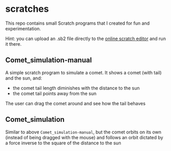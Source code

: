 scratches
=========

This repo contains small Scratch programs that I created for fun and experimentation.

Hint: you can upload an .sb2 file directly to the [online scratch editor](https://scratch.mit.edu/projects/editor/) and run it there.

Comet_simulation-manual
-----------------------

A simple scratch program to simulate a comet. It shows a comet (with 
tail) and the sun, and:

- the comet tail length diminishes with the distance to the sun
- the comet tail points away from the sun

The user can drag the comet around and see how the tail behaves


Comet_simulation
-----------------

Similar to above `Comet_simulation-manual`, but the comet orbits on its own 
(instead of being dragged with the mouse) and follows an orbit dictated by 
a force inverse to the square of the distance to the sun
